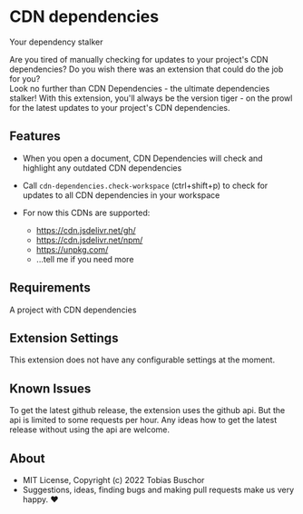 # CDN dependencies
Your dependency stalker

Are you tired of manually checking for updates to your project's CDN dependencies? Do you wish there was an extension that could do the job for you?  
Look no further than CDN Dependencies - the ultimate dependencies stalker! With this extension, you'll always be the version tiger - on the prowl for the latest updates to your project's CDN dependencies.

## Features

- When you open a document, CDN Dependencies will check and highlight any outdated CDN dependencies
- Call `cdn-dependencies.check-workspace` (ctrl+shift+p) to check for updates to all CDN dependencies in your workspace
- For now this CDNs are supported:

  - https://cdn.jsdelivr.net/gh/
  - https://cdn.jsdelivr.net/npm/
  - https://unpkg.com/
  - ...tell me if you need more

## Requirements

A project with CDN dependencies

## Extension Settings

This extension does not have any configurable settings at the moment.

## Known Issues

To get the latest github release, the extension uses the github api. But the api is limited to some requests per hour.
Any ideas how to get the latest release without using the api are welcome.

## About

- MIT License, Copyright (c) 2022 <u1> Tobias Buschor <br>
- Suggestions, ideas, finding bugs and making pull requests make us very happy. ♥
